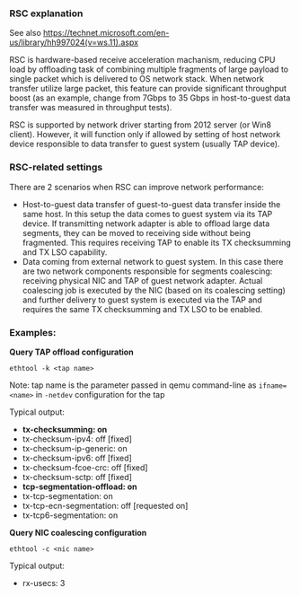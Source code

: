 ### RSC explanation
See also https://technet.microsoft.com/en-us/library/hh997024(v=ws.11).aspx

RSC is hardware-based receive acceleration machanism, reducing CPU load by offloading task of combining multiple fragments of large payload to single packet which is delivered to OS network stack. When network transfer utilize large packet, this feature can provide significant throughput boost (as an example, change from 7Gbps to 35 Gbps in host-to-guest data transfer was measured in throughput tests).

RSC is supported by network driver starting from 2012 server (or Win8 client). However, it will function only if allowed by setting of host network device responsible to data transfer to guest system (usually TAP device).

### RSC-related settings
There are 2 scenarios when RSC can improve network performance:
* Host-to-guest data transfer of guest-to-guest data transfer inside the same host. In this setup the data comes to guest system via its TAP device. If transmitting network adapter is able to offload large data segments, they can be moved to receiving side without being fragmented. This requires receiving TAP to enable its TX checksumming and TX LSO capability.
* Data coming from external network to guest system. In this case there are two network components responsible for segments coalescing: receiving physical NIC and TAP of guest network adapter. Actual coalescing job is executed by the NIC (based on its coalescing setting) and further delivery to guest system is executed via the TAP and requires the same TX checksumming and TX LSO to be enabled.

### Examples:
**Query TAP offload configuration**

`ethtool -k <tap name>`

Note: tap name is the parameter passed in qemu command-line as `ifname=<name>` in `-netdev` configuration for the tap

Typical output:
* **tx-checksumming: on**
*	tx-checksum-ipv4: off [fixed]
*	tx-checksum-ip-generic: on
*	tx-checksum-ipv6: off [fixed]
*	tx-checksum-fcoe-crc: off [fixed]
*	tx-checksum-sctp: off [fixed]
* **tcp-segmentation-offload: on**
*	tx-tcp-segmentation: on
*	tx-tcp-ecn-segmentation: off [requested on]
*	tx-tcp6-segmentation: on

**Query NIC coalescing configuration**

`ethtool -c <nic name>`

Typical output:
* rx-usecs: 3
